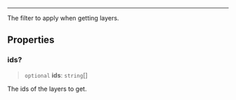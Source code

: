 ***

The filter to apply when getting layers.

## Properties

### ids?

> `optional` **ids**: `string`\[]

The ids of the layers to get.
